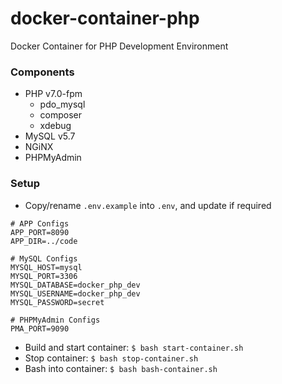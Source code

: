 # docker-container-php
Docker Container for PHP Development Environment

### Components
- PHP v7.0-fpm
    - pdo_mysql
    - composer
    - xdebug
- MySQL v5.7
- NGiNX 
- PHPMyAdmin

### Setup
- Copy/rename `.env.example` into `.env`, and update if required
```
# APP Configs
APP_PORT=8090
APP_DIR=../code

# MySQL Configs
MYSQL_HOST=mysql
MYSQL_PORT=3306
MYSQL_DATABASE=docker_php_dev
MYSQL_USERNAME=docker_php_dev
MYSQL_PASSWORD=secret

# PHPMyAdmin Configs
PMA_PORT=9090
```
- Build and start container: `$ bash start-container.sh`
- Stop container: `$ bash stop-container.sh`
- Bash into container: `$ bash bash-container.sh`
